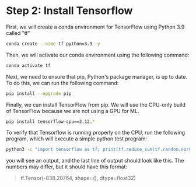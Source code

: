 # Step 2: Install Tensorflow

First, we will create a conda environment for TensorFlow using Python 3.9 called "tf"

```bash
conda create --name tf python=3.9 -y
```

Then, we will activate our conda environment using the following command:

```bash
conda activate tf
```

Next, we need to ensure that pip, Python's package manager, is up to date. To do this, we can run the following command:

```bash
pip install --upgrade pip
```

Finally, we can install TensorFlow from pip. We will use the CPU-only build of TensorFlow because we are not using a GPU for ML.

```bash
pip install tensorflow-cpu==2.12.*
```

To verify that Tensorflow is running properly on the CPU, run the following program, which will execute a simple python test program:

```bash
python3 -c "import tensorflow as tf; print(tf.reduce_sum(tf.random.normal([1000, 1000])))"

```

you will see an output, and the last line of output should look like this. The numbers may differ, but it should have this format:

> tf.Tensor(-838.20764, shape=(), dtype=float32)

